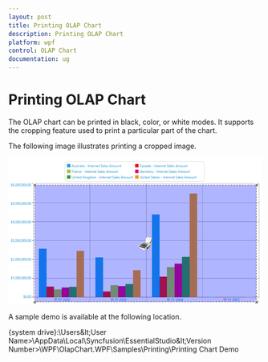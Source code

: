 ```yaml
---
layout: post
title: Printing OLAP Chart
description: Printing OLAP Chart
platform: wpf
control: OLAP Chart
documentation: ug
---
```


# Printing OLAP Chart

The OLAP chart can be printed in black, color, or white modes. It supports the cropping feature used to print a particular part of the chart.

The following image illustrates printing a cropped image.

![](Printing_images/Printing_img1.png)

A sample demo is available at the following location.

{system drive}:\Users\&lt;User Name&gt;\AppData\Local\Syncfusion\EssentialStudio\&lt;Version Number&gt;\WPF\OlapChart.WPF\Samples\Printing\Printing Chart Demo